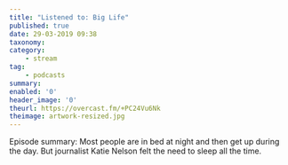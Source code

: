 ```yaml
---
title: "Listened to: Big Life"
published: true
date: 29-03-2019 09:38
taxonomy:
category:
	- stream
tag:
	- podcasts
summary:
enabled: '0'
header_image: '0'
theurl: https://overcast.fm/+PC24Vu6Nk
theimage: artwork-resized.jpg
--- 
```

Episode summary: Most people are in bed at night and then get up during the day. But journalist Katie Nelson felt the need to sleep all the time.
